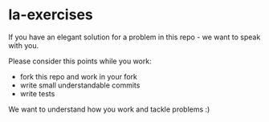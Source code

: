# la-exercises
If you have an elegant solution for a problem in this repo - we want to speak with you.

Please consider this points while you work:
- fork this repo and work in your fork
- write small understandable commits
- write tests

We want to understand how you work and tackle problems :)
